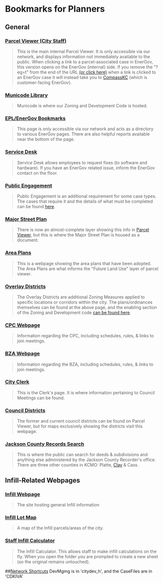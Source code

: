 Bookmarks for Planners
======================

## General

### [Parcel Viewer (City Staff)](https://gis.kcmogis.kc.lan/apps/parcelviewer/?eg=t)
>This is the main internal Parcel Viewer. It is only accessible via our network, and displays information not immediately available to the public. When clicking a link to a parcel-associated case in EnerGov, this version opens on the EnerGov (internal) side. If you remove the "?eg=t" from the end of the URL [(or click here)](https://gis.kcmogis.kc.lan/apps/parcelviewer/) when a link is clicked to an EnerGov case it will instead take you to [CompassKC](https://compasskc.kcmo.org/EnerGov_Prod/SelfService) (which is customer-facing EnerGov).

### [Municode Library](https://library.municode.com/mo/kansas_city/codes/zoning_and_development_code)
>Municode is where our Zoning and Development Code is hosted. 

### [EPL/EnerGov Bookmarks](https://gis/energov/)
>This page is only accessible via our network and acts as a directory to various EnerGov pages. There are also helpful reports available near the bottom of the page.

### [Service Desk](https://servicedesk.kcmo.org/welcome.portal)
>Service Desk allows employees to request fixes (to software and hardware). If you have an EnerGov related issue, inform the EnerGov contact on the floor. 

### [Public Engagement](https://www.kcmo.gov/city-hall/departments/city-planning-development/public-engagement-process-764)
>Public Engagement is an additional requirement for some case types. The cases that require it and the details of what must be completed can be found [here](https://library.municode.com/mo/kansas_city/codes/zoning_and_development_code?nodeId=ZODECOKAMI_500_SERIESREAPPR_88-505GECOPR_88-505-12PUEN).

### [Major Street Plan](https://drive.google.com/file/d/149gQriKb3bry8QxpiL-Nix9JenuS1h1x/view)
>There is now an almost-complete layer showing this info in [Parcel Viewer](#parcel-viewer-city-staff), but this is where the Major Street Plan is housed as a document.

### [Area Plans](https://www.kcmo.gov/city-hall/departments/city-planning-development/area-plans-list)
>This is a webpage showing the area plans that have been adopted. The Area Plans are what informs the "Future Land Use" layer of parcel viewer.

### [Overlay Districts](https://www.kcmo.gov/city-hall/departments/city-planning-development/overlay-districts)
>The Overlay Districts are additional Zoning Measures applied to specific locations or corridors within the city. The plans/ordinances themselves can be found at the above page, and the enabling section of the Zoning and Development code [can be found here](https://library.municode.com/mo/kansas_city/codes/zoning_and_development_code?nodeId=ZODECOKAMI_200_SERIESOVSPPUDI_88-205OVDIGE).

### [CPC Webpage](https://www.kcmo.gov/city-hall/departments/city-planning-development/about-the-city-plan-commission-cpc)
>Information regarding the CPC, including schedules, rules, & links to join meetings.

### [BZA Webpage](https://www.kcmo.gov/city-hall/departments/city-planning-development/about-the-board-of-zoning-adjustment-bza)
>Information regarding the BZA, including schedules, rules, & links to join meetings.

### [City Clerk](https://clerk.kcmo.gov)
>This is the Clerk's page. It is where information pertaining to Council Meetings can be found. 

### [Council Districts](https://www.kcmo.gov/city-hall/kcmo-council-districts-map)
>The former and current council districts can be found on Parcel Viewer, but for maps exclusively showing the districts visit this webpage.

### [Jackson County Records Search](https://aumentumweb.jacksongov.org/RealEstate/ListOfSubdivisions.aspx)
>This is where the public can search for deeds & subdivisions and anything else administered by the Jackson County Recorder's office. There are three other counties in KCMO: Platte, [Clay](https://recorder.claycountymo.gov/iRecordClient/) & Cass.

## Infill-Related Webpages

### [Infill Webpage](https://www.kcmo.gov/city-hall/departments/city-planning-development/development-management/infill-lot-and-building-standards)

>The site hosting general Infill information

### [Infill Lot Map](https://kcmo.maps.arcgis.com/apps/instant/basic/index.html?appid=e6bf7cac3d2d468d90de21dbf2d50e10&locale=en-US)
>A map of the Infill parcels/areas of the city.

### [Staff Infill Calculator](https://docs.google.com/spreadsheets/d/1vY6DYYakb9fJxs3BM7O3PJtWNYui6C3HRjLTpbO3RoY/copy#gid=0)
>The Infill Calculator. This allows staff to make infill calculations on the fly. When you open the folder you are prompted to create a new sheet (so the original remains untouched).

##[Network Shortcuts](file://///kcmogis/cd)
DevMgmg is in 'citydev_h', and the CaseFiles are in 'CDKIVA'

